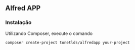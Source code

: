 ## Alfred APP

### Instalação
Utilizando Composer, execute o comando
```
composer create-project tonetlds/alfredapp your-project
```